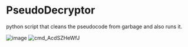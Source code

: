 # PseudoDecryptor
python script that cleans the pseudocode from garbage and also runs it.

![image](https://github.com/overflowka/PseudoDecryptor/assets/71901175/88bfc9b1-921e-4d9f-a2ef-fe38596d80ea)
![cmd_AcdSZHeWfJ](https://github.com/overflowka/PseudoDecryptor/assets/71901175/77694b3a-11ea-468b-8c76-f8fef2eab067)
